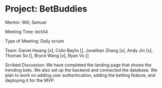 # Project: BetBuddies
Mentor: Will, Samuel

Meeting Time: lect04

Type of Meeting: Daily scrum

Team: Daniel Hwang [x], Colin Baylis [], Jonathan Zhang [x], Andy Jin [x], Thomas So [], Bryce Wang [x], Ryan Vo []

Scribed Discussion: We have completed the landing page that shows the trending bets. We also set up the backend and connected the database. We plan to work on adding user authentication, adding the betting feature, and deploying it for the MVP.
